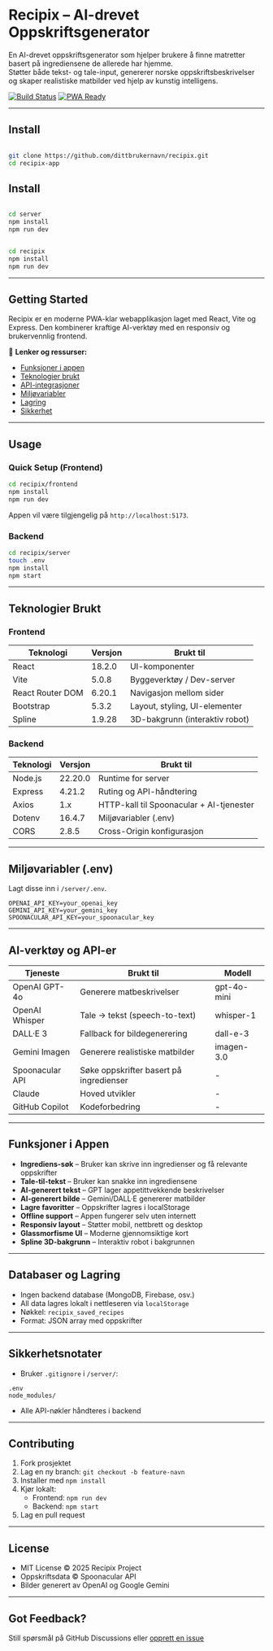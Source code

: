 # Recipix – AI-drevet Oppskriftsgenerator

 En AI-drevet oppskriftsgenerator som hjelper brukere å finne matretter basert på ingrediensene de allerede har hjemme.  
 Støtter både tekst- og tale-input, genererer norske oppskriftsbeskrivelser og skaper realistiske matbilder ved hjelp av kunstig intelligens.

[![Build Status](https://img.shields.io/badge/status-active-brightgreen)]() [![PWA Ready](https://img.shields.io/badge/PWA-ready-blueviolet)]()

---

## Install

```bash

git clone https://github.com/dittbrukernavn/recipix.git
cd recipix-app                            

```
## Install

```bash

cd server
npm install
npm run dev

```
```bash

cd recipix
npm install
npm run dev

```

---

## Getting Started

Recipix er en moderne PWA-klar webapplikasjon laget med React, Vite og Express. Den kombinerer kraftige AI-verktøy med en responsiv og brukervennlig frontend.

🔗 **Lenker og ressurser:**
- [Funksjoner i appen](#funksjoner-i-appen)
- [Teknologier brukt](#teknologier-brukt)
- [API-integrasjoner](#ai-verktøy-og-api-er)
- [Miljøvariabler](#miljøvariabler-env)
- [Lagring](#databaser-og-lagring)
- [Sikkerhet](#sikkerhetsnotater)

---

## Usage

### Quick Setup (Frontend)

```bash
cd recipix/frontend
npm install
npm run dev
```

Appen vil være tilgjengelig på `http://localhost:5173`.

### Backend

```bash
cd recipix/server
touch .env
npm install
npm start
```

---

## Teknologier Brukt

### Frontend

| Teknologi         | Versjon    | Brukt til                                  |
|------------------|------------|--------------------------------------------|
| React            | 18.2.0     | UI-komponenter                             |
| Vite             | 5.0.8      | Byggeverktøy / Dev-server                  |
| React Router DOM | 6.20.1     | Navigasjon mellom sider                    |
| Bootstrap        | 5.3.2      | Layout, styling, UI-elementer              |
| Spline           | 1.9.28     | 3D-bakgrunn (interaktiv robot)             |

### Backend

| Teknologi | Versjon  | Brukt til                            |
|----------|----------|--------------------------------------|
| Node.js  | 22.20.0  | Runtime for server                   |
| Express  | 4.21.2   | Ruting og API-håndtering             |
| Axios    | 1.x      | HTTP-kall til Spoonacular + AI-tjenester |
| Dotenv   | 16.4.7   | Miljøvariabler (.env)                |
| CORS     | 2.8.5    | Cross-Origin konfigurasjon           |

---

## Miljøvariabler (.env)

Lagt disse inn i `/server/.env`.

```env
OPENAI_API_KEY=your_openai_key
GEMINI_API_KEY=your_gemini_key
SPOONACULAR_API_KEY=your_spoonacular_key
```

---

## AI-verktøy og API-er

| Tjeneste        | Brukt til                               | Modell        |
|-----------------|------------------------------------------|---------------|
| OpenAI GPT-4o   | Generere matbeskrivelser                 | gpt-4o-mini   |
| OpenAI Whisper  | Tale → tekst (speech-to-text)           | whisper-1     |
| DALL·E 3        | Fallback for bildegenerering             | dall-e-3      |
| Gemini Imagen   | Generere realistiske matbilder          | imagen-3.0    |
| Spoonacular API | Søke oppskrifter basert på ingredienser | -             |
| Claude          | Hoved utvikler                          | -             |
| GitHub Copilot  | Kodeforbedring                          | -             |

---

## Funksjoner i Appen

-  **Ingrediens-søk** – Bruker kan skrive inn ingredienser og få relevante oppskrifter
-  **Tale-til-tekst** – Bruker kan snakke inn ingrediensene
-  **AI-generert tekst** – GPT lager appetittvekkende beskrivelser
-  **AI-generert bilde** – Gemini/DALL·E genererer matbilder
-  **Lagre favoritter** – Oppskrifter lagres i localStorage
-  **Offline support** – Appen fungerer selv uten internett
-  **Responsiv layout** – Støtter mobil, nettbrett og desktop
-  **Glassmorfisme UI** – Moderne gjennomsiktige kort
-  **Spline 3D-bakgrunn** – Interaktiv robot i bakgrunnen

---

## Databaser og Lagring

- Ingen backend database (MongoDB, Firebase, osv.)
- All data lagres lokalt i nettleseren via `localStorage`
- Nøkkel: `recipix_saved_recipes`
- Format: JSON array med oppskrifter

---

## Sikkerhetsnotater

- Bruker `.gitignore` i `/server/`:

```gitignore
.env
node_modules/
```

- Alle API-nøkler håndteres i backend


---

## Contributing

1. Fork prosjektet
2. Lag en ny branch: `git checkout -b feature-navn`
3. Installer med `npm install`
4. Kjør lokalt:
   - Frontend: `npm run dev`
   - Backend: `npm start`
5. Lag en pull request 

---

## License

- MIT License © 2025 Recipix Project
- Oppskriftsdata © Spoonacular API
- Bilder generert av OpenAI og Google Gemini

---

## Got Feedback?

Still spørsmål på GitHub Discussions eller [opprett en issue](https://github.com/asrinhadi/recipix/issues)